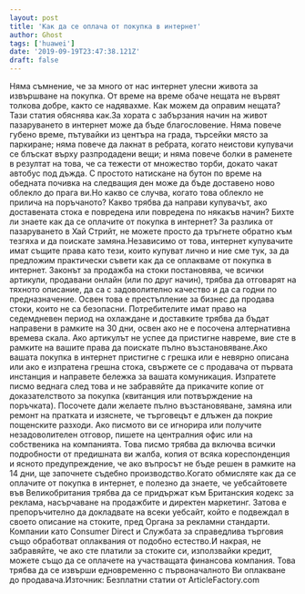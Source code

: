 ```yaml
---
layout: post
title: 'Как да се оплача от покупка в интернет'
author: Ghost
tags: ['huawei']
date: '2019-09-19T23:47:38.121Z'
draft: false
---
```


Няма съмнение, че за много от нас интернет улесни живота за извършване на покупка. От време на време обаче нещата не вървят толкова добре, както се надявахме. Как можем да оправим нещата? Тази статия обяснява как.За хората с забързания начин на живот пазаруването в интернет може да бъде благословение. Няма повече губено време, пътувайки из центъра на града, търсейки място за паркиране; няма повече да лакнат в ребрата, когато неистови купувачи се блъскат върху разпродадени вещи; и няма повече болки в раменете в резултат на това, че са тежести от множество торби, докато чакат автобус под дъжда. С простото натискане на бутон по време на обедната почивка на следващия ден може да бъде доставено ново облекло до прага ви.Но какво се случва, когато това облекло не прилича на поръчаното? Какво трябва да направи купувачът, ако доставената стока е повредена или повредена по някакъв начин? Бихте ли знаете как да се оплачите от покупка в интернет? За разлика от пазаруването в Хай Стрийт, не можете просто да тръгнете обратно към тезгяха и да поискате замяна.Независимо от това, интернет купувачите имат същите права като тези, които купуват лично и ние сме тук, за да предложим практически съвети как да се оплакваме от покупка в интернет. Законът за продажба на стоки постановява, че всички артикули, продавани онлайн (или по друг начин), трябва да отговарят на тяхното описание, да са с задоволително качество и да са годни по предназначение. Освен това е престъпление за бизнес да продава стоки, които не са безопасни. Потребителите имат право на седемдневен период на охлаждане и доставките трябва да бъдат направени в рамките на 30 дни, освен ако не е посочена алтернативна времева скала. Ако артикулът не успее да пристигне навреме, вие сте в рамките на вашите права да поискате пълно възстановяване.Ако вашата покупка в интернет пристигне с грешка или е невярно описана или ако е изпратена грешна стока, свържете се с продавача от първата инстанция и направете бележка за вашата комуникация. Изпратете писмо веднага след това и не забравяйте да прикачите копие от доказателството за покупка (квитанция или потвърждение на поръчката). Посочете дали желаете пълно възстановяване, замяна или ремонт на пратката и изяснете, че търговецът е длъжен да покрие пощенските разходи. Ако писмото ви се игнорира или получите незадоволителен отговор, пишете на централния офис или на собственика на компанията. Това писмо трябва да включва всички подробности от предишната ви жалба, копия от всяка кореспонденция и ясното предупреждение, че ако въпросът не бъде решен в рамките на 14 дни, ще започнете съдебно производство.Когато обмисляте как да се оплачите от покупка в интернет, е полезно да знаете, че уебсайтовете във Великобритания трябва да се придържат към Британския кодекс за реклама, насърчаване на продажбите и директен маркетинг. Затова е препоръчително да докладвате на всеки уебсайт, който е подвеждал в своето описание на стоките, пред Органа за рекламни стандарти. Компании като Consumer Direct и Службата за справедлива търговия също обработват оплаквания от подобно естество.И накрая, не забравяйте, че ако сте платили за стоките си, използвайки кредит, можете също да се оплачете на участващата финансова компания. Това трябва да се извърши едновременно с първоначалното Ви оплакване до продавача.Източник: Безплатни статии от ArticleFactory.com
